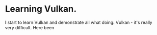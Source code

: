 # Learning Vulkan. 
I start to learn Vulkan and demonstrate all what doing. Vulkan - it's really very difficult. Here been

